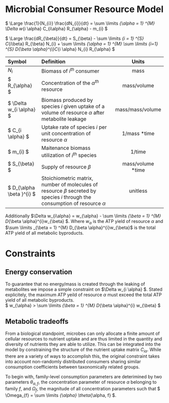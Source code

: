 # Microbial Consumer Resource Model 

$ \Large \frac{1}{N_{i}} \frac{dN_{i}}{dt} = \sum \limits _{\alpha = 1} ^{M} \Delta w_{i \alpha} C_{i\alpha} R_{\alpha} - m_{i} $

$ \Large \frac{dR_{\beta}}{dt} = S_{\beta} - \sum \limits _{i = 1} ^{S} C_{i\beta} R_{\beta} N_{i} + \sum \limits _{\alpha = 1} ^{M} \sum \limits _{i=1} ^{S}
D_{\beta \alpha}^{i}C_{i \alpha} N_{i} R_{\alpha}  $

| Symbol | Definition | Units |
| :- | :- | :-: |
| $N_{i}$ | Biomass of $i^{th}$ consumer | mass |
| $ R_{\alpha} $ | Concentration of the $\alpha^{th}$ resource | mass/volume |
| $ \Delta w_{i \alpha} $ | Biomass produced by species $i$ given uptake of a volume of resource $\alpha$ after metabolite leakage | mass/mass/volume |
| $ C_{i \alpha} $ | Uptake rate of species $i$ per unit concentration of resource $\alpha$ | 1/mass \*time |
| $ m_{i} $ |  Maitenance biomass utilization of $i^{th}$ species | 1/time |
| $ S_{\beta} $ | Supply of resource $\beta$ | mass/volume \*time |
| $ D_{\alpha \beta }^{i} $ | Stoichiometric matrix, number of molecules of resource $\beta$ secreted by species $i$ through the consumption of resource $\alpha$ | unitless |

Additionally $\Delta w_{i\alpha} = w_{\alpha} - \sum \limits _{\beta = 1} ^{M} D_{\beta \alpha}^{i}w_{\beta} $.
Where $w_{\alpha}$ is the ATP yield of resource $\alpha$ and $\sum \limits _{\beta = 1} ^{M} D_{\beta \alpha}^{i}w_{\beta}$ is the total ATP yield of all metabolic byproducts.

# Constraints

## Energy conservation
To guarantee that no energy/mass is created through the leaking of metabolites we impose a simple constraint on $\Delta w_{i \alpha} $. Stated explicitely, the maximum ATP yeild of resource $\alpha$ must exceed the total ATP yield of all metabolic byproducts. 
<br>
$ w_{\alpha} > \sum \limits _{\beta = 1} ^{M} D_{\beta \alpha}^{i} w_{\beta} $

## Metabolic tradeoffs
From a biological standpoint, microbes can only allocate a finite amount of cellular resources to nutrient uptake and are thus limited in the quantity and diversity of nutrients they are able to utilize. This can be integrated into the model by constraining the structure of the nutrient uptake matrix $C_{i \alpha}$. While there are a variety of ways to accomplish this, the original constraint takes into account non-randomly distributed consumers sharing similar consumption coefficients between taxonomically related groups. 


To begin with, family-level consumption parameters are deterimined by two parameters $\theta_{\alpha, f}$, the concentration parameter of resource $\alpha$ belonging to family $f$, and $\Omega_{f}$, the magnitude of all concentration parameters such that $ \Omega_{f} = \sum \limits _{\alpha} \theta_{\alpha, f} $.


```julia

```
